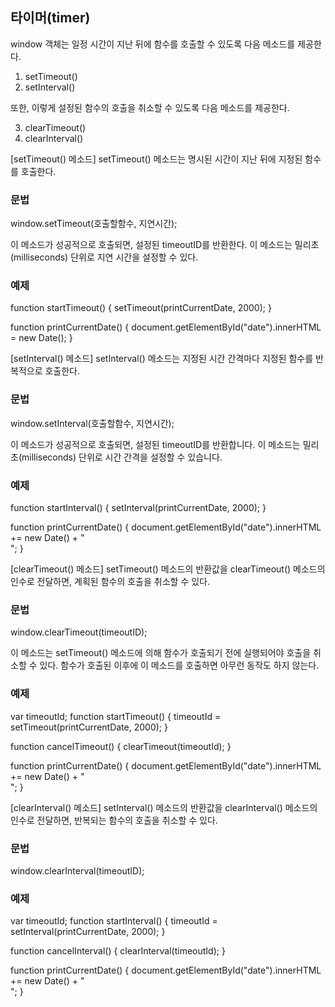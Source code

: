 ## 타이머(timer)
  window 객체는 일정 시간이 지난 뒤에 함수를 호출할 수 있도록 다음 메소드를 제공한다.

1. setTimeout()
2. setInterval()

또한, 이렇게 설정된 함수의 호출을 취소할 수 있도록 다음 메소드를 제공한다.

3. clearTimeout()
4. clearInterval()


[setTimeout() 메소드]
  setTimeout() 메소드는 명시된 시간이 지난 뒤에 지정된 함수를 호출한다.

### 문법
window.setTimeout(호출할함수, 지연시간);

이 메소드가 성공적으로 호출되면, 설정된 timeoutID를 반환한다.
이 메소드는 밀리초(milliseconds) 단위로 지연 시간을 설정할 수 있다.

 
### 예제
function startTimeout() {
    setTimeout(printCurrentDate, 2000);
}

function printCurrentDate() {
    document.getElementById("date").innerHTML = new Date();
}


[setInterval() 메소드]
  setInterval() 메소드는 지정된 시간 간격마다 지정된 함수를 반복적으로 호출한다.

### 문법
window.setInterval(호출할함수, 지연시간);

이 메소드가 성공적으로 호출되면, 설정된 timeoutID를 반환합니다.
이 메소드는 밀리초(milliseconds) 단위로 시간 간격을 설정할 수 있습니다.

 
### 예제
function startInterval() {
    setInterval(printCurrentDate, 2000);
}

function printCurrentDate() {
    document.getElementById("date").innerHTML += new Date() + "<br>";
}


[clearTimeout() 메소드]
  setTimeout() 메소드의 반환값을 clearTimeout() 메소드의 인수로 전달하면, 계획된 함수의 호출을 취소할 수 있다.


### 문법
window.clearTimeout(timeoutID);

이 메소드는 setTimeout() 메소드에 의해 함수가 호출되기 전에 실행되어야 호출을 취소할 수 있다.
함수가 호출된 이후에 이 메소드를 호출하면 아무런 동작도 하지 않는다.


### 예제
var timeoutId;
function startTimeout() {
    timeoutId = setTimeout(printCurrentDate, 2000);
}

function cancelTimeout() {
    clearTimeout(timeoutId);
}

function printCurrentDate() {
    document.getElementById("date").innerHTML += new Date() + "<br>";
}


[clearInterval() 메소드]
  setInterval() 메소드의 반환값을 clearInterval() 메소드의 인수로 전달하면, 반복되는 함수의 호출을 취소할 수 있다.

### 문법
window.clearInterval(timeoutID);

 
### 예제
var timeoutId;
function startInterval() {
    timeoutId = setInterval(printCurrentDate, 2000);
}

function cancelInterval() {
    clearInterval(timeoutId);
}

function printCurrentDate() {
    document.getElementById("date").innerHTML += new Date() + "<br>";
}